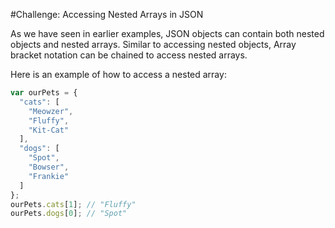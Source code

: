 #Challenge: Accessing Nested Arrays in JSON

As we have seen in earlier examples, JSON objects can contain both nested objects and nested arrays. Similar to accessing nested objects, Array bracket notation can be chained to access nested arrays.

Here is an example of how to access a nested array:

```js
var ourPets = { 
  "cats": [
    "Meowzer",
    "Fluffy",
    "Kit-Cat"
  ],
  "dogs": [
    "Spot",
    "Bowser",
    "Frankie"
  ]
};
ourPets.cats[1]; // "Fluffy"
ourPets.dogs[0]; // "Spot"
```